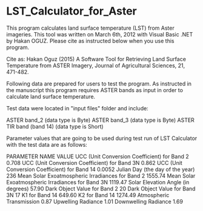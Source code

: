 # LST_Calculator_for_Aster
This program calculates land surface temperature (LST) from Aster imageries. This tool was written on March 6th, 2012 with Visual Basic .NET by Hakan OGUZ. Please cite as instructed below when you use this program.

Cite as: Hakan Oguz (2015) A Software Tool for Retrieving Land Surface Temperature from ASTER Imagery, Journal of Agricultural Sciences, 21, 471-482.

Following data are prepared for users to test the program. As instructed in the manuscript this program requires ASTER bands as input in order to calculate land surface temperature.

Test data were located in "input files" folder and include:

ASTER band_2 (data type is Byte)
ASTER band_3 (data type is Byte)
ASTER TIR band (band 14) (data type is Short)


Parameter values that are going to be used during test run of LST Calculator with the test data are as follows: 




PARAMETER NAME						VALUE
UCC (Unit Conversion Coefficient) for Band 2		0.708
UCC (Unit Conversion Coefficient) for Band 3N		0.862
UCC (Unit Conversion Coefficient) for Band 14		0.0052
Julian Day (the day of the year)			236
Mean Solar Exoatmospheric Irradiances for Band 2	1555.74
Mean Solar Exoatmospheric Irradiances for Band 3N	1119.47
Solar Elevation Angle (in degrees)			57.90
Dark Object Value for Band 2				20
Dark Object Value for Band 3N				17
K1 for Band 14						649.60
K2 for Band 14						1274.49
Atmospheric Transmission				0.87
Upwelling Radiance					1.01
Downwelling Radiance					1.69

